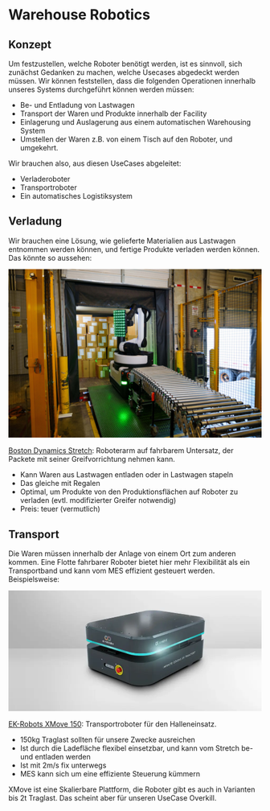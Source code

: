 # Warehouse Robotics

## Konzept

Um festzustellen, welche Roboter benötigt werden, ist es sinnvoll, sich zunächst Gedanken zu machen, 
welche Usecases abgedeckt werden müssen. Wir können feststellen, dass die folgenden Operationen 
innerhalb unseres Systems durchgeführt können werden müssen:
- Be- und Entladung von Lastwagen
- Transport der Waren und Produkte innerhalb der Facility
- Einlagerung und Auslagerung aus einem automatischen Warehousing System
- Umstellen der Waren z.B. von einem Tisch auf den Roboter, und umgekehrt.

Wir brauchen also, aus diesen UseCases abgeleitet:
- Verladeroboter
- Transportroboter
- Ein automatisches Logistiksystem

## Verladung
Wir brauchen eine Lösung, wie gelieferte Materialien aus Lastwagen entnommen werden können, 
und fertige Produkte verladen werden können. Das könnte so aussehen:

![stretch unloading something](./images/stretch-unloading.jpg)

[Boston Dynamics Stretch](https://bostondynamics.com/products/stretch/): 
Roboterarm auf fahrbarem Untersatz, der Packete mit seiner Greifvorrichtung nehmen kann.

- Kann Waren aus Lastwagen entladen oder in Lastwagen stapeln
- Das gleiche mit Regalen
- Optimal, um Produkte von den Produktionsflächen auf Roboter zu verladen 
(evtl. modifizierter Greifer notwendig)
- Preis: teuer (vermutlich)

## Transport

Die Waren müssen innerhalb der Anlage von einem Ort zum anderen kommen. Eine Flotte fahrbarer Roboter 
bietet hier mehr Flexibilität als ein Transportband und kann vom MES effizient gesteuert werden.
Beispielsweise:

![xmove product image](./images/ek-robots-xmove.webp)

[EK-Robots XMove 150](https://ek-robotics.com/en/transport-robots/x-move/): Transportroboter 
für den Halleneinsatz.
- 150kg Traglast sollten für unsere Zwecke ausreichen
- Ist durch die Ladefläche flexibel einsetzbar, und kann vom Stretch be- und entladen werden
- Ist mit 2m/s fix unterwegs
- MES kann sich um eine effiziente Steuerung kümmern

XMove ist eine Skalierbare Plattform, die Roboter gibt es auch in Varianten bis 2t Traglast. 
Das scheint aber für unseren UseCase Overkill.


